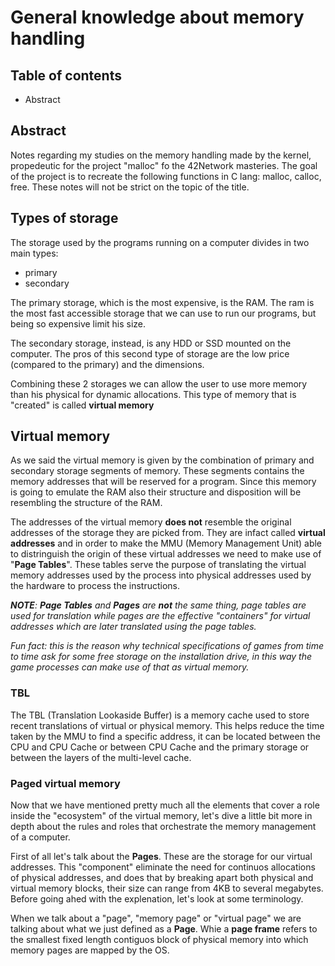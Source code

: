 # General knowledge about memory handling

## Table of contents

- Abstract

## Abstract

Notes regarding my studies on the memory handling made by the kernel, propedeutic for the project "malloc" fo the 42Network masteries. The goal of the project is to recreate the following functions in C lang: malloc, calloc, free. These notes will not be strict on the topic of the title.

## Types of storage

The storage used by the programs running on a computer divides in two main types:

- primary
- secondary

The primary storage, which is the most expensive, is the RAM. The ram is the most fast accessible storage that we can use to run our programs, but being so expensive limit his size.

The secondary storage, instead, is any HDD or SSD mounted on the computer. The pros of this second type of storage are the low price (compared to the primary) and the dimensions.

Combining these 2 storages we can allow the user to use more memory than his physical for dynamic allocations. This type of memory that is "created" is called **virtual memory**


## Virtual memory

As we said the virtual memory is given by the combination of primary and secondary storage segments of memory. These segments contains the memory addresses that will be reserved for a program. Since this memory is going to emulate the RAM also their structure and disposition will be resembling the structure of the RAM.

The addresses of the virtual memory __does not__ resemble the original addresses of the storage they are picked from. They are infact called __virtual addresses__ and in order to make the MMU (Memory Management Unit) able to distringuish the origin of these virtual addresses we need to make use of "__Page Tables__". These tables serve the purpose of translating the virtual memory addresses used by the process into physical addresses used by the hardware to process the instructions.

_**NOTE**: **Page Tables** and **Pages** are **not** the same thing, page tables are used for translation while pages are the effective "containers" for virtual addresses which are later translated using the page tables._

_Fun fact: this is the reason why technical specifications of games from time to time ask for some free storage on the installation drive, in this way the game processes can make use of that as virtual memory._


### TBL


The TBL (Translation Lookaside Buffer) is a memory cache used to store recent translations of virtual or physical memory. This helps reduce the time taken by the MMU to find a specific address, it can be located between the CPU and CPU Cache or between CPU Cache and the primary storage or between the layers of the multi-level cache.


### Paged virtual memory

Now that we have mentioned pretty much all the elements that cover a role inside the "ecosystem" of the virtual memory, let's dive a little bit more in depth about the rules and roles that orchestrate the memory management of a computer.

First of all let's talk about the **Pages**. These are the storage for our virtual addresses. This "component" eliminate the need for continuos allocations of physical addresses, and does that by breaking apart both physical and virtual memory blocks, their size can range from 4KB to several megabytes. Before going ahed with the explenation, let's look at some terminology.

When we talk about a "page", "memory page" or "virtual page" we are talking about what we just defined as a **Page**. Whie a **page frame** refers to the smallest fixed length contiguos block of physical memory into which memory pages are mapped by the OS.


